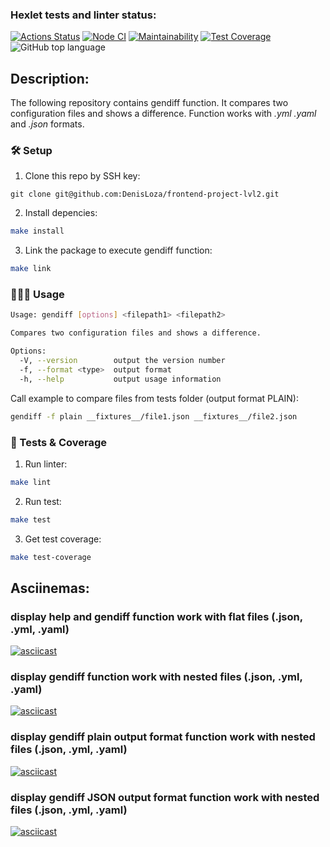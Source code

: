 ### Hexlet tests and linter status:
[![Actions Status](https://github.com/DenisLoza/frontend-project-lvl2/workflows/hexlet-check/badge.svg)](https://github.com/DenisLoza/frontend-project-lvl2/actions/workflows/hexlet-check.yml)
[![Node CI](https://github.com/DenisLoza/frontend-project-lvl2/actions/workflows/CI-tests.yml/badge.svg)](https://github.com/DenisLoza/frontend-project-lvl2/actions/workflows/CI-tests.yml)
[![Maintainability](https://api.codeclimate.com/v1/badges/ad2b6554b2a73def0f25/maintainability)](https://codeclimate.com/github/DenisLoza/frontend-project-lvl2/maintainability)
[![Test Coverage](https://api.codeclimate.com/v1/badges/ad2b6554b2a73def0f25/test_coverage)](https://codeclimate.com/github/DenisLoza/frontend-project-lvl2/test_coverage)
![GitHub top language](https://img.shields.io/github/languages/top/DenisLoza/frontend-project-lvl2)

## Description:

The following repository contains gendiff function. It compares two configuration files and shows a difference. Function works with *.yml* *.yaml* and *.json* formats.

### 🛠️ Setup

1) Clone this repo by SSH key:

```
git clone git@github.com:DenisLoza/frontend-project-lvl2.git
```

2) Install depencies:

```sh
make install
```

3) Link the package to execute gendiff function:

```sh
make link
```

### 👩🏻‍💻 Usage

```sh
Usage: gendiff [options] <filepath1> <filepath2>

Compares two configuration files and shows a difference.

Options:
  -V, --version        output the version number
  -f, --format <type>  output format
  -h, --help           output usage information  
```

Сall example to compare files from tests folder
(output format PLAIN):

```sh
gendiff -f plain __fixtures__/file1.json __fixtures__/file2.json
```

### 🧪 Tests & Coverage

1) Run linter:

```sh
make lint
```

2) Run test:

```sh
make test
```

3) Get test coverage:

```sh
make test-coverage
```

## Asciinemas:
### display help and gendiff function work with flat files (.json, .yml, .yaml)
[![asciicast](https://asciinema.org/a/sfUkqoPoGjiB6zoVv7sUSVVjz.svg)](https://asciinema.org/a/sfUkqoPoGjiB6zoVv7sUSVVjz)

### display gendiff function work with nested files (.json, .yml, .yaml)
[![asciicast](https://asciinema.org/a/KyXM4GVtmqvHRQMU8urHc2hk8.svg)](https://asciinema.org/a/KyXM4GVtmqvHRQMU8urHc2hk8)

### display gendiff plain output format function work with nested files (.json, .yml, .yaml)
[![asciicast](https://asciinema.org/a/OKOQR6GMk3cNGwaJNVLxPICBy.svg)](https://asciinema.org/a/OKOQR6GMk3cNGwaJNVLxPICBy)

### display gendiff JSON output format function work with nested files (.json, .yml, .yaml)
[![asciicast](https://asciinema.org/a/V0BD2dguGw5xLFLGcennyans6.svg)](https://asciinema.org/a/V0BD2dguGw5xLFLGcennyans6)

